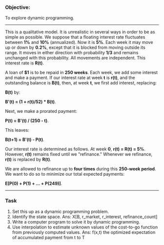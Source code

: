 ### **Objective:**

To explore dynamic programming.

---

This is a qualitative model. It is unrealistic in several ways in order to be as simple as possible. We suppose that a floating interest rate fluctuates between **1%** and **10%** (annualized). Now it is **5%**. Each week it may move up or down by **0.2%**, except that it is blocked from moving outside its range. It moves in either direction with probability **1/3** and remains unchanged with this probability. All movements are independent. This interest rate is **R(t)**.

A loan of **$1** is to be repaid in **250 weeks**. Each week, we add some interest and make a payment. If our interest rate at week **t** is **r(t)**, and the outstanding balance is **B(t)**, then, at week **t**, we first add interest, replacing:

**B(t)** by:

**B'(t) = (1 + r(t)/52) * B(t)**.

Next, we make a prorated payment:

**P(t) = B'(t) / (250 - t)**.

This leaves:

**B(t+1) = B'(t) - P(t)**.

Our interest rate is determined as follows. At week **0**, **r(t) = R(t) = 5%**. However, **r(t)** remains fixed until we "refinance." Whenever we refinance, **r(t)** is replaced by **R(t)**.

We are allowed to refinance up to **four times** during this **250-week period**. We want to do so to minimize our total expected payments:

**E[P(0) + P(1) + ... + P(249)]**.

---

### Task

1. Set this up as a dynamic programming problem.
2. Identify the state space. Ans: X[B, r_market, r_interest, refinance_count]
3. Write a computer program to solve it by dynamic programming.
4. Use interpolation to estimate unknown values of the cost-to-go function from previously computed values.
    Ans: f(x,t) the optimized expectation of accumulated payment from t to T